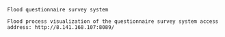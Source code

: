     Flood questionnaire survey system
    
    Flood process visualization of the questionnaire survey system access address: http://8.141.168.107:8089/
